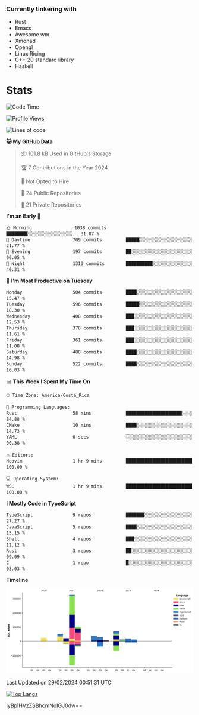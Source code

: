 ### Currently tinkering with
 - Rust
 - Emacs
 - Awesome wm
 - Xmonad
 - Opengl
 - Linux Ricing
 - C++ 20 standard library
 - Haskell

# Stats
<!--START_SECTION:waka-->
![Code Time](http://img.shields.io/badge/Code%20Time-838%20hrs%2050%20mins-blue)

![Profile Views](http://img.shields.io/badge/Profile%20Views-0-blue)

![Lines of code](https://img.shields.io/badge/From%20Hello%20World%20I%27ve%20Written-708.1%20thousand%20lines%20of%20code-blue)

**🐱 My GitHub Data** 

> 📦 101.8 kB Used in GitHub's Storage 
 > 
> 🏆 7 Contributions in the Year 2024
 > 
> 🚫 Not Opted to Hire
 > 
> 📜 24 Public Repositories 
 > 
> 🔑 21 Private Repositories 
 > 
**I'm an Early 🐤** 

```text
🌞 Morning                1038 commits        ████████░░░░░░░░░░░░░░░░░   31.87 % 
🌆 Daytime                709 commits         █████░░░░░░░░░░░░░░░░░░░░   21.77 % 
🌃 Evening                197 commits         ██░░░░░░░░░░░░░░░░░░░░░░░   06.05 % 
🌙 Night                  1313 commits        ██████████░░░░░░░░░░░░░░░   40.31 % 
```
📅 **I'm Most Productive on Tuesday** 

```text
Monday                   504 commits         ████░░░░░░░░░░░░░░░░░░░░░   15.47 % 
Tuesday                  596 commits         █████░░░░░░░░░░░░░░░░░░░░   18.30 % 
Wednesday                408 commits         ███░░░░░░░░░░░░░░░░░░░░░░   12.53 % 
Thursday                 378 commits         ███░░░░░░░░░░░░░░░░░░░░░░   11.61 % 
Friday                   361 commits         ███░░░░░░░░░░░░░░░░░░░░░░   11.08 % 
Saturday                 488 commits         ████░░░░░░░░░░░░░░░░░░░░░   14.98 % 
Sunday                   522 commits         ████░░░░░░░░░░░░░░░░░░░░░   16.03 % 
```


📊 **This Week I Spent My Time On** 

```text
🕑︎ Time Zone: America/Costa_Rica

💬 Programming Languages: 
Rust                     58 mins             █████████████████████░░░░   84.88 % 
CMake                    10 mins             ████░░░░░░░░░░░░░░░░░░░░░   14.73 % 
YAML                     0 secs              ░░░░░░░░░░░░░░░░░░░░░░░░░   00.38 % 

🔥 Editors: 
Neovim                   1 hr 9 mins         █████████████████████████   100.00 % 

💻 Operating System: 
WSL                      1 hr 9 mins         █████████████████████████   100.00 % 
```

**I Mostly Code in TypeScript** 

```text
TypeScript               9 repos             ███████░░░░░░░░░░░░░░░░░░   27.27 % 
JavaScript               5 repos             ████░░░░░░░░░░░░░░░░░░░░░   15.15 % 
Shell                    4 repos             ███░░░░░░░░░░░░░░░░░░░░░░   12.12 % 
Rust                     3 repos             ██░░░░░░░░░░░░░░░░░░░░░░░   09.09 % 
C                        1 repo              █░░░░░░░░░░░░░░░░░░░░░░░░   03.03 % 
```



**Timeline**

![Lines of Code chart](https://raw.githubusercontent.com/PandeCode/PandeCode/main/assets/bar_graph.png)


 Last Updated on 29/02/2024 00:51:31 UTC
<!--END_SECTION:waka-->
<!-- 
[![PandeCode's GitHub stats](https://github-readme-stats.vercel.app/api?username=PandeCode&theme=dracula&hide_border=true&show_icons=true)](https://github.com/anuraghazra/github-readme-stats)
-->
[![Top Langs](https://github-readme-stats.vercel.app/api/top-langs/?username=PandeCode&layout=compact&theme=dracula&hide_border=true)](https://github.com/anuraghazra/github-readme-stats)

IyBpIHVzZSBhcmNoIGJ0dw==
